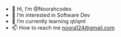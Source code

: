 - 👋 Hi, I’m @Noorahcodes
- 👀 I’m interested in Software Dev
- 🌱 I’m currently learning qt/qml
- 📫 How to reach me noora124@gmail.com

<!---
Noorahcodes/Noorahcodes is a ✨ special ✨ repository because its `README.md` (this file) appears on your GitHub profile.
You can click the Preview link to take a look at your changes.
--->
